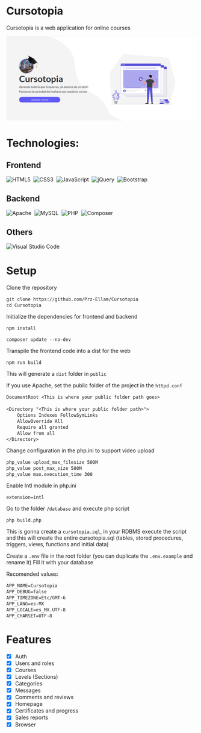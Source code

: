 # Cursotopia

Cursotopia is a web application for online courses

![](.screenshoots/hero_banner.png)

# Technologies:
## Frontend
<p align="left">
<img
    src="https://cdn.jsdelivr.net/gh/devicons/devicon/icons/html5/html5-original.svg"
    width="64"
    alt="HTML5"
    style="margin-right: 4px"
/>
<img 
    src="https://cdn.jsdelivr.net/gh/devicons/devicon/icons/css3/css3-original.svg"
    width="64"
    alt="CSS3"
    style="margin-right: 4px"
/>
<img
    src="https://cdn.jsdelivr.net/gh/devicons/devicon/icons/javascript/javascript-original.svg"
    width="64"
    alt="JavaScript" 
    style="margin-right: 4px"
/>
<img
    src="https://cdn.jsdelivr.net/gh/devicons/devicon/icons/jquery/jquery-original.svg"
    width="64"
    alt="jQuery"
    style="margin-right: 4px"
/>
<img
    src="https://cdn.jsdelivr.net/gh/devicons/devicon/icons/bootstrap/bootstrap-original.svg"
    width="64"
    alt="Bootstrap"
    style="margin-right: 4px"
/>
</p>

## Backend
<p align="left">
<img
    src="https://cdn.jsdelivr.net/gh/devicons/devicon/icons/apache/apache-original-wordmark.svg"
    width="64"
    alt="Apache"
    style="margin-right: 4px"
/>
<img
    src="https://cdn.jsdelivr.net/gh/devicons/devicon/icons/mysql/mysql-original-wordmark.svg"
    width="64"
    alt="MySQL"
    style="margin-right: 4px"
/>
<img
    src="https://cdn.jsdelivr.net/gh/devicons/devicon/icons/php/php-original.svg"
    width="64"
    alt="PHP"
    style="margin-right: 4px"
/>
<img 
    src="https://cdn.jsdelivr.net/gh/devicons/devicon/icons/composer/composer-original.svg"
    width="64"
    alt="Composer"
    style="margin-right: 4px" 
/>
</p>

## Others
<p align="left">
<img
    src="https://cdn.jsdelivr.net/gh/devicons/devicon/icons/vscode/vscode-original.svg"
    width="64"
    alt="Visual Studio Code"
    style="margin-right: 4px"
/>
</p>

# Setup

Clone the repository
```
git clone https://github.com/Prz-Ellam/Cursotopia
cd Cursotopia
```

Initialize the dependencies for frontend and backend
```
npm install
```

```
composer update --no-dev
```

Transpile the frontend code into a dist for the web
```
npm run build
```

This will generate a `dist` folder in `public`

If you use Apache, set the public folder of the project in the `httpd.conf`
```
DocumentRoot <This is where your public folder path goes>

<Directory "<This is where your public folder path>">
    Options Indexes FollowSymLinks
    AllowOverride All
    Require all granted
    Allow from all
</Directory>
```

Change configuration in the php.ini to support video upload
```
php_value upload_max_filesize 500M
php_value post_max_size 500M
php_value max.execution_time 300
```

Enable Intl module in php.ini
```
extension=intl
```

Go to the folder `/database` and execute php script
```
php build.php
```

This is gonna create a `cursotopia.sql`, in your RDBMS execute the script and this will create the entire cursotopia.sql (tables, stored procedures, triggers, views, functions and initial data)

Create a `.env` file in the root folder (you can duplicate the `.env.example` and rename it)
Fill it with your database

Recomended values:
```
APP_NAME=Cursotopia
APP_DEBUG=false
APP_TIMEZONE=Etc/GMT-6
APP_LANG=es-MX
APP_LOCALE=es_MX.UTF-8
APP_CHARSET=UTF-8
```

# Features
- [x] Auth
- [x] Users and roles
- [x] Courses
- [x] Levels (Sections)
- [x] Categories
- [x] Messages
- [x] Comments and reviews
- [x] Homepage
- [x] Certificates and progress
- [x] Sales reports
- [x] Browser
